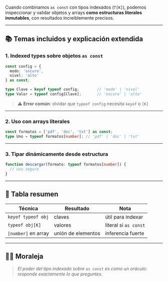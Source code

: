 Cuando combinamos `as const` con tipos indexados (`T[K]`), podemos inspeccionar y validar objetos y arrays **como estructuras literales inmutables**, con resultados increíblemente precisos.

---

## 📚 Temas incluidos y explicación extendida

### 1. Indexed types sobre objetos `as const`
```ts
const config = {
  modo: 'oscuro',
  nivel: 'alto'
} as const;

type Clave = keyof typeof config;        // 'modo' | 'nivel'
type Valor = typeof config[Clave];       // 'oscuro' | 'alto'
```
> ⚠️ **Error común**: olvidar que `typeof config` necesita `keyof` o `[K]`

---

### 2. Uso con arrays literales
```ts
const formatos = ['pdf', 'doc', 'txt'] as const;
type Uno = typeof formatos[number]; // 'pdf' | 'doc' | 'txt'
```

---

### 3. Tipar dinámicamente desde estructura
```ts
function descargar(formato: typeof formatos[number]) {
  // uso seguro
}
```

---

## 🧠 Tabla resumen
| Técnica | Resultado | Nota |
|---------|-----------|------|
| `keyof typeof obj` | claves | útil para indexar |
| `typeof obj[K]` | valores | literal si `as const` |
| `[number]` en array | unión de elementos | inferencia fuerte |

---

## 🧙‍♀️ Moraleja
> *El poder del tipo indexado sobre `as const` es como un oráculo: responde exactamente lo que preguntes.*
